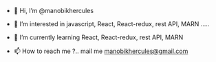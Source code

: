 - 👋 Hi, I’m @manobikhercules
- 👀 I’m interested in javascript, React, React-redux, rest API, MARN .....
- 🌱 I’m currently learning React, React-redux, rest API, MARN

- 📫 How to reach me ?.. mail me manobikhercules@gmail.com


